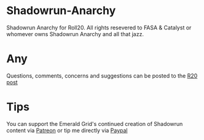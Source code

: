 # Shadowrun-Anarchy
Shadowrun Anarchy for Roll20. All rights resevered to FASA & Catalyst or whomever owns Shadowrun Anarchy and all that jazz.

# Any 

Questions, comments, concerns and suggestions can be posted to the [R20 post](https://app.roll20.net/forum/post/6609397/shadowrun-anarchy-unofficial-character-sheet-v-dot-1-5)

# Tips

You can support the Emerald Grid's continued creation of Shadowrun content via [Patreon](https://www.patreon.com/emeraldgrid) or tip me directly via [Paypal](paypal.me/CassieLevett)
